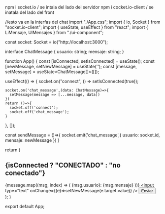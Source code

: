 npm i socket.io / se intala del lado del servidor 
npm i cocket.io-client / se inatala del lado del front

//esto va en la interfas del chat
import "./App.css";
import { io, Socket } from "socket.io-client";
import { useState, useEffect } from "react";
import { LiMensaje, UlMensajes } from "./ui-component";

const socket: Socket = io("http://localhost:3000");

interface ChatMessage {
  usuario: string;
  mensaje: string;
}

function App() {
  const [isConnected, setIsConnected] = useState<boolean>();
  const [newMessage, setNewMessage] = useState<string>('');
  const [message, setMessage] = useState<ChatMessage[]>([]);

  useEffect(() => {
    socket.on("connect", () => setIsConnected(true));

    socket.on('chat_message',(data: ChatMessage)=>{
      setMessage(message => [...message, data])
    })
    return ()=>{
      socket.off('connect');
      socket.off('chat_message');
    }
  }, []);

  const sendMessage = ()=>{
    socket.emit('chat_message',{
      usuario: socket.id,
      mensaje: newMessage
    })
  }
  

  return (
    <div className="App">
      <h2>{isConnected ? "CONECTADO" : "no conectado"}</h2>
      <UlMensajes>
        {message.map((msg, index) => (
          <LiMensaje key={index}>{msg.usuario}: {msg.mensaje}</LiMensaje>
        ))}
      </UlMensajes>
      <input type="text" 
      onChange={(e)=>setNewMessage(e.target.value)}
      />
      <button onClick={sendMessage}>Enviar</button>
    </div>
  );
}

export default App;

